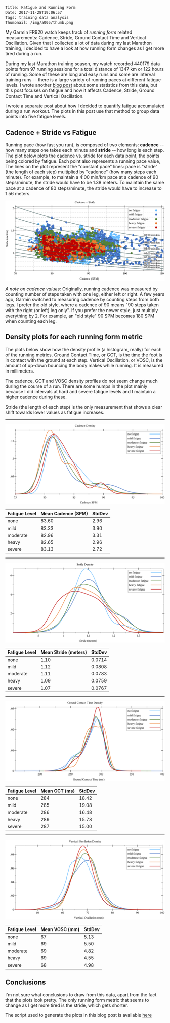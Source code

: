     Title: Fatigue and Running Form
    Date: 2017-11-28T19:06:57
    Tags: training data analysis
    Thumbnail: /img/a005/thumb.png

My Garmin FR920 watch keeps track of *running form* related measurements:
Cadence, Stride, Ground Contact Time and Vertical Oscillation.  Given that I
collected a lot of data during my last Marathon training, I decided to have a
look at how running form changes as I get more tired during a run.

<!-- more -->

During my last Marathon training season, my watch recorded 440179 data points
from 97 running sessions for a total distance of 1347 km or 122 hours of
running.  Some of these are long and easy runs and some are interval training
runs -- there is a large variety of running paces at different fatigue levels.
I wrote another [blog post](../2017/marathon-training-2017-statistics.html)
about some statistics from this data, but this post focuses on fatigue and how
it affects Cadence, Stride, Ground Contact Time and Vertical Oscillation.

I wrote a separate post about how I decided to [quantify
fatigue](../2017/quantifying-fatigue.html) accumulated during a run workout.
The plots in this post use that method to group data points into five fatigue
levels.

## Cadence + Stride vs Fatigue

Running pace (how fast you run), is composed of two elements: **cadence** --
how many steps one takes each minute and **stride** -- how long is each step.
The plot below plots the cadence vs. stride for each data point, the points
being colored by fatigue.  Each point also represents a running pace value,
The lines on the plot represent the "constant pace" lines: pace is "stride"
(the length of each step) multiplied by "cadence" (how many steps each
minute).  For example, to maintain a 4:00 min/km pace at a cadence of 90
steps/minute, the stride would have to be 1.38 meters.  To maintain the same
pace at a cadence of 80 steps/minute, the stride would have to increase to
1.56 meters.

![](/img/a005/cad+stride-fatigue.svg)

*A note on cadence values:* Originally, running cadence was measured by
counting number of steps taken with one leg, either left or right.  A few
years ago, Garmin switched to measuring cadence by counting steps from both
legs.  I prefer the old style, where a cadence of 90 means "90 steps taken
with the right (or left) leg only".  If you prefer the newer style, just
multiply everything by 2. For example, an "old style" 90 SPM becomes 180 SPM
when counting each leg.

## Density plots for each running form metric

The plots below show how the density profile (a histogram, really) for each of
the running metrics.  Ground Contact Time, or GCT, is the time the foot is in
contact with the ground at each step.  Vertical Oscillation, or VOSC, is the
amount of up-down bouncing the body makes while running.  It is measured in
millimeters.

The cadence, GCT and VOSC density profiles do not seem change much during the
course of a run.  There are some humps in the plot mainly because I did
intervals at hard and severe fatigue levels and I maintain a higher cadence
during these.

Stride (the length of each step) is the only measurement that shows a clear
shift towards lower values as fatigue increases.

----

![](/img/a005/cad-density.svg)

| Fatigue Level | Mean Cadence (SPM) | StdDev |
|---------------|--------------------|--------|
| none          | 83.60              | 2.96   |
| mild          | 83.33              | 3.90   |
| moderate      | 82.96              | 3.31   |
| heavy         | 82.65              | 2.96   |
| severe        | 83.13              | 2.72   |

----

![](/img/a005/stride-density.svg)

| Fatigue Level | Mean Stride (meters) | StdDev |
|---------------|----------------------|--------|
| none          | 1.10                 | 0.0714 |
| mild          | 1.12                 | 0.0808 |
| moderate      | 1.11                 | 0.0783 |
| heavy         | 1.09                 | 0.0759 |
| severe        | 1.07                 | 0.0767 |

----

![](/img/a005/gct-density.svg)

| Fatigue Level | Mean GCT (ms) | StdDev |
|---------------|---------------|--------|
| none          | 284           | 18.42  |
| mild          | 285           | 19.08  |
| moderate      | 286           | 16.48  |
| heavy         | 289           | 15.78  |
| severe        | 287           | 15.00  |

----

![](/img/a005/vosc-density.svg)

| Fatigue Level | Mean VOSC (mm) | StdDev |
|---------------|----------------|--------|
| none          | 67             | 5.13   |
| mild          | 69             | 5.50   |
| moderate      | 69             | 4.82   |
| heavy         | 69             | 4.55   |
| severe        | 68             | 4.98   |

## Conclusions

I'm not sure what conclusions to draw from this data, apart from the fact that
the plots look pretty.  The only running form metric that seems to change as I
get more tired is the stride, which gets shorter.


The script used to generate the plots in this blog post is available
[here](https://gist.github.com/alex-hhh/5743eb50e792aae6c9859c50f62b5517)
